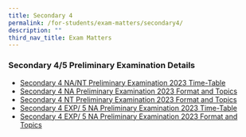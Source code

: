 ```yaml
---
title: Secondary 4
permalink: /for-students/exam-matters/secondary4/
description: ""
third_nav_title: Exam Matters
---
```

### Secondary 4/5 Preliminary Examination Details

* [Secondary 4 NA/NT Preliminary Examination 2023 Time-Table](/files/For%20Students/Exam%20Matters/4n%20prelims%202023%20tt_11july2023.pdf)
* [Secondary 4 NA Preliminary Examination 2023 Format and Topics](/files/For%20Students/Exam%20Matters/sec%204na%20preliminary%20exam%20format%20and%20topics%202023_student's%20copy.pdf)
* [Secondary 4 NT Preliminary Examination 2023 Format and Topics](/files/For%20Students/Exam%20Matters/sec%204nt%20preliminary%20exam%20format%20and%20topics%202023_student's%20copy.pdf)
* [Secondary 4 EXP/ 5 NA Preliminary Examination 2023 Time-Table](/files/For%20Students/Exam%20Matters/4e_5n_prelims%20tt%202023.pdf)
* [Secondary 4 EXP/ 5 NA Preliminary Examination 2023 Format and Topics](/files/For%20Students/Exam%20Matters/sec%204e_5n%20preliminary%20exam%20format%20and%20topics%202023_student's%20copy%20(002).pdf)